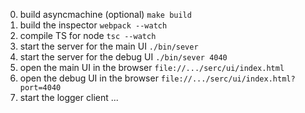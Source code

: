 0. build asyncmachine (optional)
`make build`
1. build the inspector
`webpack --watch`
3. compile TS for node
`tsc --watch`
4. start the server for the main UI
`./bin/sever`
5. start the server for the debug UI
`./bin/sever 4040`
6. open the main UI in the browser
`file://.../serc/ui/index.html`
7. open the debug UI in the browser
`file://.../serc/ui/index.html?port=4040`
8. start the logger client
...